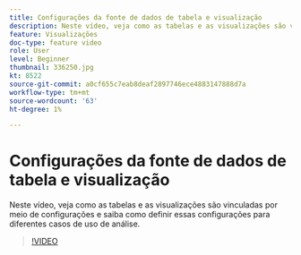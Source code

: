 ```yaml
---
title: Configurações da fonte de dados de tabela e visualização
description: Neste vídeo, veja como as tabelas e as visualizações são vinculadas por meio de configurações e saiba como definir essas configurações para diferentes casos de uso de análise.
feature: Visualizações
doc-type: feature video
role: User
level: Beginner
thumbnail: 336250.jpg
kt: 8522
source-git-commit: a0cf655c7eab8deaf2897746ece4883147888d7a
workflow-type: tm+mt
source-wordcount: '63'
ht-degree: 1%

---
```



# Configurações da fonte de dados de tabela e visualização

Neste vídeo, veja como as tabelas e as visualizações são vinculadas por meio de configurações e saiba como definir essas configurações para diferentes casos de uso de análise.

>[!VIDEO](https://video.tv.adobe.com/v/336250/?quality=12&learn=on)
